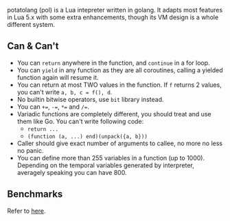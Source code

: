 potatolang (pol) is a Lua intepreter written in golang. It adapts most features in Lua 5.x with some extra enhancements, though its VM design is a whole different system.

## Can & Can't

- You can `return` anywhere in the function, and `continue` in a for loop.
- You can `yield` in any function as they are all coroutines, calling a yielded function again will resume it.
- You can return at most TWO values in the function. If `f` returns 2 values, you can't write `a, b, c = f(), d`.
- No builtin bitwise operators, use `bit` library instead.
- You can `+=`, `-=`, `*=` and `/=`.
- Variadic functions are completely different, you should treat and use them like Go. You can't write following code: 
    - `return ...`
    - `(function (a, ...) end)(unpack({a, b}))`
- Caller should give exact number of arguments to callee, no more no less no panic.
- You can define more than 255 variables in a function (up to 1000). Depending on the temporal variables generated by interpreter, averagely speaking you can have 800.

## Benchmarks

Refer to [here](https://github.com/coyove/potatolang/blob/master/tests/bench/perf.md).

